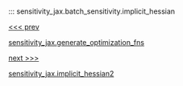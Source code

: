 
#

::: sensitivity_jax.batch_sensitivity.implicit_hessian

<div class='container'>
<div class='left-div'><a href='/sensitivity_jax/api/sensitivity_jax/batch_sensitivity/generate_optimization_fns'><<< prev<p>sensitivity_jax.generate_optimization_fns</p></a></div><div class='right-div'><a href='/sensitivity_jax/api/sensitivity_jax/batch_sensitivity/implicit_hessian2'>next >>><p>sensitivity_jax.implicit_hessian2</p></a></div></div>